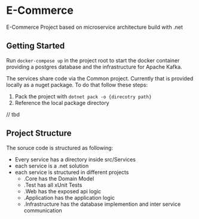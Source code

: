 # E-Commerce
E-Commerce Project based on microservice architecture build with .net


## Getting Started

Run `docker-compose up` in the project root to start the docker container providing a postgres database and the infrastructure for Apache Kafka.

The services share code via the Common project. Currently that is provided locally as a nuget package. To do that follow these steps:

1. Pack the project with `dotnet pack -o {direcotry path}`
2. Reference the local package directory

// tbd


## Project Structure

The soruce code is structured as following:

- Every service has a directory inside src/Services
- each service is a .net solution
- each service is structured in different projects
  - .Core has the Domain Model
  - .Test has all xUnit Tests
  - .Web has the exposed api logic
  - .Application has the application logic
  - .Infrastructure has the database implemention and inter service communication